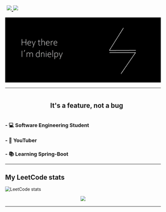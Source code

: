 <h2> &#8203 &#8203
	<a href="https://t.me/dnielpy">
		<img width="20px" src="https://simpleicons.now.sh/telegram/4c5861" />
	</a>
	<a href="https://twitter.com/_sheyls](https://www.linkedin.com/in/daniel-quesada-6a24822aa">
		<img width="20px" src="https://simpleicons.now.sh/linkedin/4c5861" />
	</a>
</h3>
<!--horizontal divider(gradiant)-->

<!--- banner -->
<div align="center">
  <img  src="1.jpg" alt="snake" />
</div>

----------------------------------------------------------------------
<!--h2 without bottom border-->
<div align="center">
  <ul>
    <summary><h2 style="display: inline-block">It's a feature, not a bug</h2></summary>
  </ul>
</div>

<!--Intro start-->
### - 💻 Software Engineering Student
### - 🎥 YouTuber  
### - 📚 Learning Spring-Boot

----------------------------------------------------------------------
## My LeetCode stats

![LeetCode stats](https://leetcard.jacoblin.cool/dnielpy)

<!--tech stack icons-->
<p align="center">
  <a href="https://skillicons.dev">
    <img src="https://skillicons.dev/icons?i=java,cs,css,postgres,html,linux,py,&perline=14" />
</a>
</p>


<!--Intro end-->

----------------------------------------------------------------------
